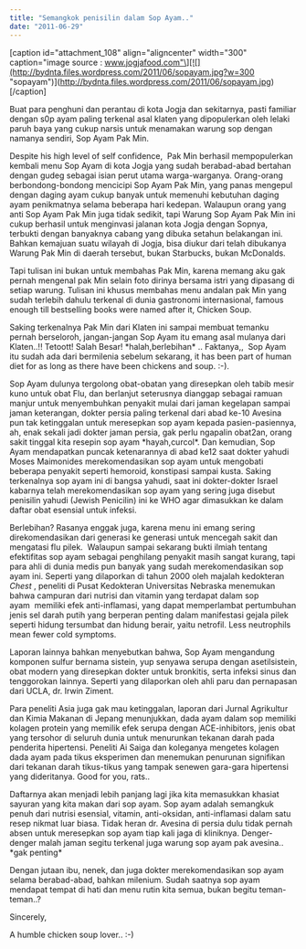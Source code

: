 ```yaml
---
title: "Semangkok penisilin dalam Sop Ayam.."
date: "2011-06-29"
---
```


\[caption id="attachment\_108" align="aligncenter" width="300" caption="image source : www.jogjafood.com"\][![](http://bydnta.files.wordpress.com/2011/06/sopayam.jpg?w=300 "sopayam")](http://bydnta.files.wordpress.com/2011/06/sopayam.jpg)\[/caption\]

Buat para penghuni dan perantau di kota Jogja dan sekitarnya, pasti familiar dengan s0p ayam paling terkenal asal klaten yang dipopulerkan oleh lelaki paruh baya yang cukup narsis untuk menamakan warung sop dengan namanya sendiri, Sop Ayam Pak Min.

Despite his high level of self confidence,  Pak Min berhasil mempopulerkan kembali menu Sop Ayam di kota Jogja yang sudah berabad-abad bertahan dengan gudeg sebagai isian perut utama warga-warganya. Orang-orang berbondong-bondong mencicipi Sop Ayam Pak Min, yang panas mengepul dengan daging ayam cukup banyak untuk memenuhi kebutuhan daging ayam penikmatnya selama beberapa hari kedepan. Walaupun orang yang anti Sop Ayam Pak Min juga tidak sedikit, tapi Warung Sop Ayam Pak Min ini cukup berhasil untuk menginvasi jalanan kota Jogja dengan Sopnya, terbukti dengan banyaknya cabang yang dibuka setahun belakangan ini. Bahkan kemajuan suatu wilayah di Jogja, bisa diukur dari telah dibukanya Warung Pak Min di daerah tersebut, bukan Starbucks, bukan McDonalds.

Tapi tulisan ini bukan untuk membahas Pak Min, karena memang aku gak pernah mengenal pak Min selain foto dirinya bersama istri yang dipasang di setiap warung. Tulisan ini khusus membahas menu andalan pak Min yang sudah terlebih dahulu terkenal di dunia gastronomi internasional, famous enough till bestselling books were named after it, Chicken Soup.

Saking terkenalnya Pak Min dari Klaten ini sampai membuat temanku pernah berseloroh, jangan-jangan Sop Ayam itu emang asal mulanya dari Klaten..!! Tetoott! Salah Besar! \*halah,berlebihan\* .. Faktanya,,  Sop Ayam itu sudah ada dari bermilenia sebelum sekarang, it has been part of human diet for as long as there have been chickens and soup. :-).

Sop Ayam dulunya tergolong obat-obatan yang diresepkan oleh tabib mesir kuno untuk obat Flu, dan berlanjut seterusnya dianggap sebagai ramuan manjur untuk menyembuhkan penyakit mulai dari jaman kegelapan sampai jaman keterangan, dokter persia paling terkenal dari abad ke-10 Avesina pun tak ketinggalan untuk meresepkan sop ayam kepada pasien-pasiennya, ah, enak sekali jadi dokter jaman persia, gak perlu ngapalin obat2an, orang sakit tinggal kita resepin sop ayam \*hayah,curcol\*. Dan kemudian, Sop Ayam mendapatkan puncak ketenarannya di abad ke12 saat dokter yahudi Moses Maimonides merekomendasikan sop ayam untuk mengobati beberapa penyakit seperti hemoroid, konstipasi sampai kusta. Saking terkenalnya sop ayam ini di bangsa yahudi, saat ini dokter-dokter Israel kabarnya telah merekomendasikan sop ayam yang sering juga disebut penisilin yahudi (Jewish Penicilin) ini ke WHO agar dimasukkan ke dalam daftar obat esensial untuk infeksi.

Berlebihan? Rasanya enggak juga, karena menu ini emang sering direkomendasikan dari generasi ke generasi untuk mencegah sakit dan mengatasi flu pilek.  Walaupun sampai sekarang bukti ilmiah tentang efektifitas sop ayam sebagai penghilang penyakit masih sangat kurang, tapi para ahli di dunia medis pun banyak yang sudah merekomendasikan sop ayam ini. Seperti yang dilaporkan di tahun 2000 oleh majalah kedokteran _Chest_ , peneliti di Pusat Kedokteran Universitas Nebraska menemukan bahwa campuran dari nutrisi dan vitamin yang terdapat dalam sop ayam  memiliki efek anti-inflamasi, yang dapat memperlambat pertumbuhan jenis sel darah putih yang berperan penting dalam manifestasi gejala pilek seperti hidung tersumbat dan hidung berair, yaitu netrofil. Less neutrophils mean fewer cold symptoms.

Laporan lainnya bahkan menyebutkan bahwa, Sop Ayam mengandung komponen sulfur bernama sistein, yup senyawa serupa dengan asetilsistein, obat modern yang diresepkan dokter untuk bronkitis, serta infeksi sinus dan tenggorokan lainnya. Seperti yang dilaporkan oleh ahli paru dan pernapasan dari UCLA, dr. Irwin Ziment.

Para peneliti Asia juga gak mau ketinggalan, laporan dari Jurnal Agrikultur dan Kimia Makanan di Jepang menunjukkan, dada ayam dalam sop memiliki kolagen protein yang memilik efek serupa dengan ACE-inhibitors, jenis obat yang tersohor di seluruh dunia untuk menurunkan tekanan darah pada penderita hipertensi. Peneliti Ai Saiga dan koleganya mengetes kolagen dada ayam pada tikus eksperimen dan menemukan penurunan signifikan dari tekanan darah tikus-tikus yang tampak senewen gara-gara hipertensi yang dideritanya. Good for you, rats..

Daftarnya akan menjadi lebih panjang lagi jika kita memasukkan khasiat sayuran yang kita makan dari sop ayam. Sop ayam adalah semangkuk penuh dari nutrisi esensial, vitamin, anti-oksidan, anti-inflamasi dalam satu resep nikmat luar biasa. Tidak heran dr. Avesina di persia dulu tidak pernah absen untuk meresepkan sop ayam tiap kali jaga di kliniknya. Denger-denger malah jaman segitu terkenal juga warung sop ayam pak avesina.. \*gak penting\*

Dengan jutaan ibu, nenek, dan juga dokter merekomendasikan sop ayam selama berabad-abad, bahkan milenium. Sudah saatnya sop ayam mendapat tempat di hati dan menu rutin kita semua, bukan begitu teman-teman..?

Sincerely,

A humble chicken soup lover.. :-)
